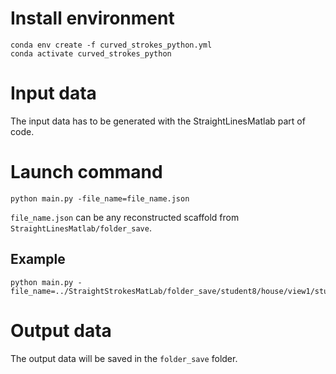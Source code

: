 # Install environment
```
conda env create -f curved_strokes_python.yml
conda activate curved_strokes_python
```

# Input data

The input data has to be generated with the StraightLinesMatlab part of code.

# Launch command
```
python main.py -file_name=file_name.json
```

``` file_name.json ``` can be any reconstructed scaffold from ``` StraightLinesMatlab/folder_save```.

## Example
```
python main.py -file_name=../StraightStrokesMatLab/folder_save/student8/house/view1/student8_house_bestScore_full.json
```

# Output data
The output data will be saved in the ``` folder_save ``` folder.
